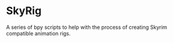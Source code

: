 # SkyRig
A series of bpy scripts to help with the process of creating Skyrim compatible animation rigs.
